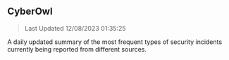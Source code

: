 ## CyberOwl 
> Last Updated 12/08/2023 01:35:25 


A daily updated summary of the most frequent types of security incidents currently being reported from different sources.

